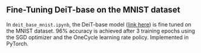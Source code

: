 ## Fine-Tuning DeiT-base on the MNIST dataset

In `deit_base_mnist.ipynb`, the DeiT-base model (<a href="https://github.com/facebookresearch/deit">link here</a>) is fine tuned on the MNIST dataset. 96% accuracy is achieved after 3 training epochs using the SGD optimizer and the OneCycle learning rate policy. Implemented in PyTorch.
